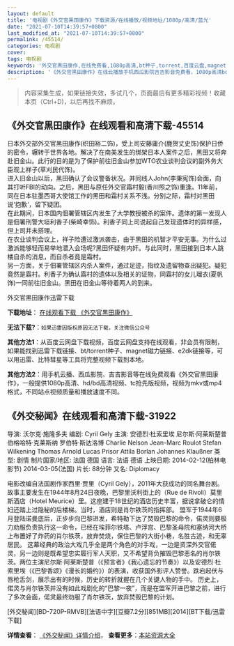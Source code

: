 ```yaml
---
layout: default
title: '电视剧《外交官黒田康作》下载资源/在线播放/视频地址/1080p/高清/蓝光'
date: "2021-07-10T14:39:57+0800"
last_modified_at: "2021-07-10T14:39:57+0800"
permalink: /45514/
categories: 电视剧
cover:
tags: 电视剧
keywords: '外交官黒田康作,在线免费看,1080p高清,bt种子,torrent,百度云盘,magnet,磁力链,迅雷下载资源'
description: '《外交官黒田康作》在线云播放手机西瓜影院吉吉影音免费看，1080p高清bd/hd未删减完整版和tc抢先枪版，mkv/mp4格式，附带bt/torrent种子、magnet/磁力链、百度云盘、网盘资源迅雷下载链接'
---
```


>内容采集生成，如果链接失效，多试几个，页面最后有更多精彩视频！收藏本页（Ctrl+D)，以后再找不麻烦。


## 《外交官黒田康作》在线观看和高清下载-45514

日本外交部外交官黑田康作(织田裕二饰)，受上司安藤庸介(鹿贺丈史饰)保护日侨的密令，辗转于世界各地。解决了在南美发生的绑架日本人案件之后，黑田又将奔赴旧金山。此行的目的是为了保护前往旧金山参加WTO农业谈判会议的副外务大臣观上祥子(草刈民代饰)。<br />  进入旧金山以后，黑田确认了会议警备状况。并同线人John(李秉宪饰)会面，向其打听FBI的动向。之后，黑田与原任外交官霜村毅(香川照之饰)重逢。11年前，同在日本驻墨西哥大使馆工作的黑田和霜村关系不浅。分别之际，霜村对黑田说‘抱歉‘，留下疑团。<br />  在此期间，日本国内佃署管辖区内发生了大学教授被杀的案件。遗体的第一发现人是佃署刑警大垣利香子(柴崎幸饰)。利香子同上司说起自己发现遗体时的异样感，但上司并未搭理。<br />  在农业谈判会议上，祥子险遭过激派袭击，由于黑田的机智才平安无事。为什么过激派能够轻而易举地潜入会场呢?黑田怀疑有内奸。与此同时，黑田接到日本人跳楼自杀的消息，而自杀者竟是霜村。<br />  另一方面，关于佃署管辖区内杀人案件，通过足迹，指纹及遗留物查出疑犯。疑犯竟然是霜村。利香子为确认霜村的遗体以及相关的证物，同霜村的女儿瑠衣(夏帆饰)一同前往旧金山。黑田在旧金山等待着两人的到来。


外交官黒田康作迅雷下载

**下载地址**： [在线观看下载 《外交官黒田康作》](https://www.993dy.com//vod-detail-id-6583.html) 


**无法下载?**：`如果迅雷因版权原因无法下载，关注微信公众号 `

**其他方法1**：从百度云网盘下载视频，百度云网盘支持在线观看，非会员有限制，如果能找到迅雷下载链接、bt/torrent种子、magnet磁力链接、e2dk链接等，可以用迅雷、比特彗星等工具将完整视频下载到本地。

**其他方法2**：用手机云播、西瓜影院、吉吉影音等在线免费观看《外交官黒田康作》，一般提供1080p高清、hd/bd高清视频、tc抢先版视频，视频为mkv或mp4格式，不同站点视频质量和播放速度不同。


## 《外交秘闻》在线观看和高清下载-31922

导演: 沃尔克·施隆多夫 编剧: Cyril Gely 主演: 安德烈·杜索里埃 尼尔斯·阿莱斯楚普 伯格哈特·克莱斯纳 罗伯特·斯达洛博 Charlie Nelson Jean-Marc Roulot Stefan Wilkening Thomas Arnold Lucas Prisor Attila Borlan Johannes Klaußner 类型: 剧情 制片国家/地区: 法国 德国 语言: 法语 德语 上映日期: 2014-02-12(柏林电影节) 2014-03-05(法国) 片长: 88分钟 又名: Diplomacy

电影改编自法国剧作家西里·贾里（Cyril Gely），2011年大获成功的同名舞台剧。故事主要发生在1944年8月24日夜晚，巴黎里沃利街上的（Rue de Rivoli）莫里斯酒店（Hotel Meurice）里。这座建于18世纪的酒店历史丰富，据说拿破仑的情妇还踏上过隐秘的后楼梯。当时，酒店则是肖尔铁茨的指挥部。 盟军于1944年6月登陆诺曼底后，正步步向巴黎进发，希特勒下达了焚毁巴黎的命令，偌灵则要极力劝服负责执行这一命令，已经在埃菲尔铁塔、卢浮宫、巴黎圣母院和塞纳河大桥上布置好了炸药的肖尔铁茨，放弃焚烧，保住巴黎的大街小巷，名胜古迹，和无辜居民。 这幕经典的政治大戏几乎全是两个角色的对手戏，一边是资深外交官偌灵，另一边则是既希望忠实履行军人天职，又不希望背负摧毁巴黎恶名的肖尔铁茨。两位主演尼尔斯·阿莱斯楚普（《预言者》《我心遗忘的节奏》）以及安德烈·杜索里埃（《巴黎香颂》《漫长的婚约》）的表演，收获国外影评人赞誉。跌宕起伏与唇枪舌剑，展示出有的时候，历史的转折就握在几个关键人物的手中。 历史上，偌灵与肖尔铁茨并没有如此戏剧化的“巴黎一夜”，而是在盟军开进巴黎之前，进行了多次会面，偌灵最终劝服了肖尔铁茨，放弃焚毁巴黎的计划。


[外交秘闻][BD-720P-RMVB][法语中字][豆瓣7.2分][851MB][2014][BT下载/迅雷下载]

**详情查看**： [《外交秘闻》详情介绍](/movie/31922/)， **查看更多**：[本站资源大全](/movie/t/all/)

